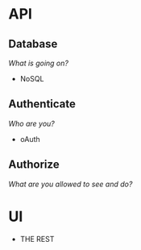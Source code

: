 # API

## Database

_What is going on?_

- NoSQL

## Authenticate

_Who are you?_

- oAuth

## Authorize

_What are you allowed to see and do?_

# UI

- THE REST
